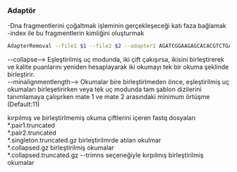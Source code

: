 ### Adaptör

-Dna fragmentlerini çoğaltmak işleminin gerçekleşeceği katı faza bağlamak \
-index ile bu fragmentlerin kimliğini oluşturmak 

```bash
AdapterRemoval --file1 $1 --file2 $2 --adapter1 AGATCGGAAGAGCACACGTCTGAACTCCAGTCACNNNNNNNATCTCGTATGCCGTCTTCTGCTTG --adapter2 AGATCGGAAGAGCGTCGTGTAGGGAAAGAGTGTNNNNNNNGTGTAGATCTCGGTGGTCGCCGTATCATT --qualitybase 33 --gzip --qualitymax 60 --trimns --collapse --minalignmentlength 11 --threads ${Cores} --basename $3/$4 --settings $4.settings
```

--collapse--> Eşleştirilmiş uç modunda, iki çift çakışırsa, ikisini birleştirerek ve kalite puanlarını yeniden hesaplayarak iki okumayı tek bir okuma şeklinde birleştirir.\
--minalignmentlength--> Okumalar bire birleştirlmeden önce, eşleştirilmiş uç okumaları birleşetirirken veya tek uç modunda tam şablon dizilerini tanımlamaya çalışırken mate 1 ve mate 2 arasındaki minimum örtüşme (Default:11)

kırpılmış ve birleştirlmemiş okuma çiftlerini içeren fastq dosyaları \
*.pair1.truncated \
*.pair2.truncated \
*.singleton.truncated.gz birleştirilmrde atılan okulmar \
*.collapsed.gz birleştirilmiş okumalar \
*.collapsed.truncated.gz --trimns seçeneğiyle kırpılmış birleştirilmiş okumalar
